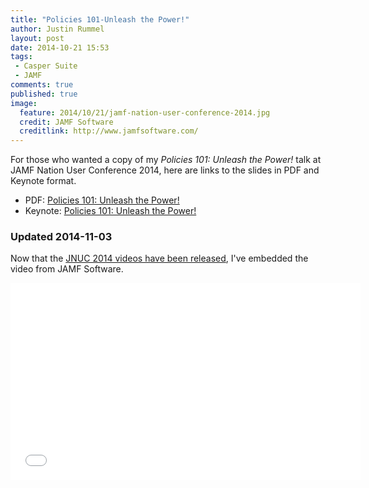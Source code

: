 ```yaml
---
title: "Policies 101-Unleash the Power!"
author: Justin Rummel
layout: post
date: 2014-10-21 15:53
tags: 
 - Casper Suite
 - JAMF
comments: true
published: true
image:
  feature: 2014/10/21/jamf-nation-user-conference-2014.jpg
  credit: JAMF Software
  creditlink: http://www.jamfsoftware.com/
---
```


For those who wanted a copy of my *Policies 101: Unleash the Power!* talk at JAMF Nation User Conference 2014, here are links to the slides in PDF and Keynote format.

-   PDF: [Policies 101: Unleash the Power!][pdf]
-   Keynote: [Policies 101: Unleash the Power!][key]

### Updated 2014-11-03

Now that the [JNUC 2014 videos have been released][jnuc], I've embedded the video from JAMF Software.

<iframe width="560" height="315" src="//www.youtube.com/embed/Uhbb3xi8Bdc" frameborder="0"> </iframe>

[pdf]: /images/2014/10/21/JNUC%202014%20Policies%20101.pdf
[key]: /images/2014/10/21/JNUC%202014%20Policies%20101.2014-10-17.key.zip
[jnuc]: http://www.jamfsoftware.com/resources/all/jamf-nation-user-conference-2014/ 
